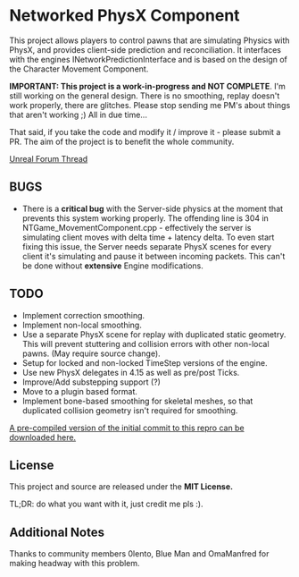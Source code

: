 Networked PhysX Component
=========================

This project allows players to control pawns that are simulating Physics with PhysX, and provides client-side prediction and reconciliation. It interfaces with the engines INetworkPredictionInterface and is based on the design of the Character Movement Component.

**IMPORTANT: This project is a work-in-progress and NOT COMPLETE**. I'm still working on the general design. There is no smoothing, replay doesn't work properly, there are glitches. Please stop sending me PM's about things that aren't working ;) All in due time...

That said, if you take the code and modify it / improve it - please submit a PR. The aim of the project is to benefit the whole community.

[Unreal Forum Thread](https://forums.unrealengine.com/showthread.php?135955-Networked-Physics-with-PhysX/page2)

BUGS
----
* There is a **critical bug** with the Server-side physics at the moment that prevents this system working properly. The offending line is 304 in NTGame_MovementComponent.cpp - effectively the server is simulating client moves with delta time + latency delta. To even start fixing this issue, the Server needs separate PhysX scenes for every client it's simulating and pause it between incoming packets. This can't be done without **extensive** Engine modifications.

TODO
----
* Implement correction smoothing.
* Implement non-local smoothing.
* Use a separate PhysX scene for replay with duplicated static geometry. This will prevent stuttering and collision errors with other non-local pawns. (May require source change).
* Setup for locked and non-locked TimeStep versions of the engine.
* Use new PhysX delegates in 4.15 as well as pre/post Ticks.
* Improve/Add substepping support (?)
* Move to a plugin based format.
* Implement bone-based smoothing for skeletal meshes, so that duplicated collision geometry isn't required for smoothing.

[A pre-compiled version of the initial commit to this repro can be downloaded here.](https://drive.google.com/file/d/0B_FT-hzi26QkbW5WaTgtZGRCUzQ/view?usp=sharing)


License
-------
This project and source are released under the **MIT License.**

TL;DR: do what you want with it, just credit me pls :).


Additional Notes
----------------
Thanks to community members 0lento, Blue Man and OmaManfred for making headway with this problem.
